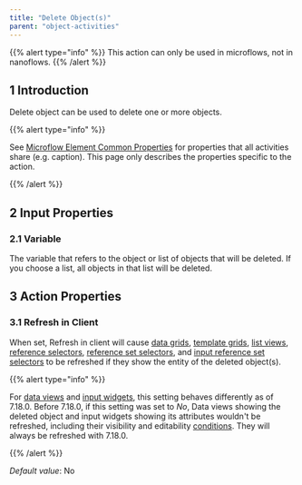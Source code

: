 ```yaml
---
title: "Delete Object(s)"
parent: "object-activities"
---
```


{{% alert type="info" %}}
This action can only be used in microflows, not in nanoflows.
{{% /alert %}}

## 1 Introduction

Delete object can be used to delete one or more objects.

{{% alert type="info" %}}

See [Microflow Element Common Properties](microflow-element-common-properties) for properties that all activities share (e.g. caption). This page only describes the properties specific to the action.

{{% /alert %}}

## 2 Input Properties

### 2.1 Variable

The variable that refers to the object or list of objects that will be deleted. If you choose a list, all objects in that list will be deleted.

## 3 Action Properties

### 3.1 Refresh in Client

When set, Refresh in client will cause [data grids](data-grid), [template grids](template-grid), [list views](list-view), [reference selectors](reference-selector), [reference set selectors](reference-set-selector), and [input reference set selectors](input-reference-set-selector) to be refreshed if they show the entity of the deleted object(s).

{{% alert type="info" %}}

For [data views](data-view) and [input widgets](input-widgets), this setting behaves differently as of 7.18.0. Before 7.18.0, if this setting was set to _No_, Data views showing the deleted object and input widgets showing its attributes wouldn't be refreshed, including their visibility and editability [conditions](conditions). They will always be refreshed with 7.18.0.

{{% /alert %}}

_Default value_: No
